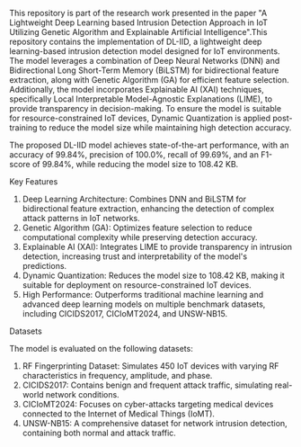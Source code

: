 This repository is part of the research work presented in the paper "A Lightweight Deep Learning based Intrusion Detection Approach in IoT Utilizing Genetic Algorithm and Explainable Artificial Intelligence".This repository contains the implementation of DL-IID, a lightweight deep learning-based intrusion detection model designed for IoT environments. The model leverages a combination of Deep Neural Networks (DNN) and Bidirectional Long Short-Term Memory (BiLSTM) for bidirectional feature extraction, along with Genetic Algorithm (GA) for efficient feature selection. Additionally, the model incorporates Explainable AI (XAI) techniques, specifically Local Interpretable Model-Agnostic Explanations (LIME), to provide transparency in decision-making. To ensure the model is suitable for resource-constrained IoT devices, Dynamic Quantization is applied post-training to reduce the model size while maintaining high detection accuracy.

The proposed DL-IID model achieves state-of-the-art performance, with an accuracy of 99.84%, precision of 100.0%, recall of 99.69%, and an F1-score of 99.84%, while reducing the model size to 108.42 KB.

Key Features

1. Deep Learning Architecture: Combines DNN and BiLSTM for bidirectional feature extraction, enhancing the detection of complex attack patterns in IoT networks.
2. Genetic Algorithm (GA): Optimizes feature selection to reduce computational complexity while preserving detection accuracy.
3. Explainable AI (XAI): Integrates LIME to provide transparency in intrusion detection, increasing trust and interpretability of the model's predictions.
4. Dynamic Quantization: Reduces the model size to 108.42 KB, making it suitable for deployment on resource-constrained IoT devices.
5. High Performance: Outperforms traditional machine learning and advanced deep learning models on multiple benchmark datasets, including CICIDS2017, CICIoMT2024, and UNSW-NB15.

Datasets

The model is evaluated on the following datasets:

1. RF Fingerprinting Dataset: Simulates 450 IoT devices with varying RF characteristics in frequency, amplitude, and phase.
2. CICIDS2017: Contains benign and frequent attack traffic, simulating real-world network conditions.
3. CICIoMT2024: Focuses on cyber-attacks targeting medical devices connected to the Internet of Medical Things (IoMT).
4. UNSW-NB15: A comprehensive dataset for network intrusion detection, containing both normal and attack traffic.
